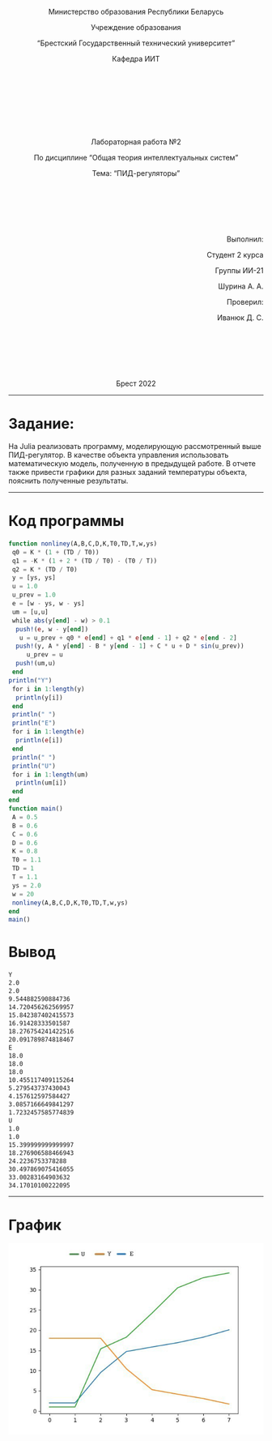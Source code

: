 <p align="center"> Министерство образования Республики Беларусь</p>
<p align="center">Учреждение образования</p>
<p align="center">“Брестский Государственный технический университет”</p>
<p align="center">Кафедра ИИТ</p>
<br><br><br><br><br><br><br>
<p align="center">Лабораторная работа №2</p>
<p align="center">По дисциплине “Общая теория интеллектуальных систем”</p>
<p align="center">Тема: “ПИД-регуляторы”</p>
<br><br><br><br><br>
<p align="right">Выполнил:</p>
<p align="right">Студент 2 курса</p>
<p align="right">Группы ИИ-21</p>
<p align="right">Шурина А. А.</p>
<p align="right">Проверил:</p>
<p align="right">Иванюк Д. С.</p>
<br><br><br><br><br>
<p align="center">Брест 2022</p>


---
# Задание: #
На Julia реализовать программу, моделирующую рассмотренный выше ПИД-регулятор. В качестве объекта управления использовать математическую модель, полученную в предыдущей работе. В отчете также привести графики для разных заданий температуры объекта, пояснить полученные результаты.

---
# Код программы #
```julia
function nonliney(A,B,C,D,K,T0,TD,T,w,ys)
 q0 = K * (1 + (TD / T0)) 
 q1 = -K * (1 + 2 * (TD / T0) - (T0 / T))
 q2 = K * (TD / T0)
 y = [ys, ys]
 u = 1.0
 u_prev = 1.0
 e = [w - ys, w - ys]
 um = [u,u]
 while abs(y[end] - w) > 0.1
  push!(e, w - y[end])
   u = u_prev + q0 * e[end] + q1 * e[end - 1] + q2 * e[end - 2]
  push!(y, A * y[end] - B * y[end - 1] + C * u + D * sin(u_prev))
     u_prev = u
  push!(um,u)
 end
println("Y")
 for i in 1:length(y)
  println(y[i])
 end 
 println(" ")
 println("E")
 for i in 1:length(e)
  println(e[i])
 end
 println(" ")
 println("U")
 for i in 1:length(um)
  println(um[i])
 end
end
function main()
 A = 0.5
 B = 0.6
 C = 0.6
 D = 0.6
 K = 0.8
 T0 = 1.1
 TD = 1
 T = 1.1
 ys = 2.0
 w = 20
 nonliney(A,B,C,D,K,T0,TD,T,w,ys)
end
main()
```

# Вывод #
```
Y
2.0
2.0
9.544882590884736
14.720456262569957
15.842387402415573
16.91428333501587
18.276754241422516
20.091789874818467
E
18.0
18.0
18.0
10.455117409115264
5.279543737430043
4.157612597584427
3.0857166649841297
1.7232457585774839
U
1.0
1.0
15.399999999999997
18.276906588466943
24.2236753378288
30.497869075416055
33.00283164903632
34.17010100222095
```
---
# График #
![Линейная](images/picture.png)
